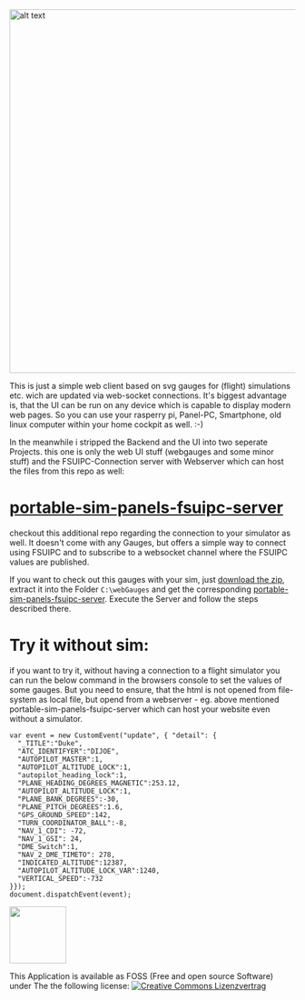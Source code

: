 <!--<img src="https://i.makeagif.com/media/11-01-2017/j8000c.gif" alt="alt text" width="75%">-->

<img src="https://joachim.herwigs.info/img/animated.gif" alt="alt text" width="640px">

This is just a simple web client based on svg gauges for (flight) simulations etc. wich are updated via web-socket connections.
It's biggest advantage is, that the UI can be run on any device which is capable to display modern web pages. So you can use your rasperry pi, Panel-PC, Smartphone, old linux computer within your home cockpit as well. :-)

In the meanwhile i stripped the Backend and the UI into two seperate Projects.
this one is only the web UI stuff (webgauges and some minor stuff) and the FSUIPC-Connection server with Webserver which can host the files from this repo as well:

# [portable-sim-panels-fsuipc-server](https://gitlab.com/joeherwig/portable-sim-panels-fsuipc-server)
checkout this additional repo regarding the connection to your simulator as well. It doesn't come with any Gauges, but offers a simple way to connect using FSUIPC and to subscribe to a websocket channel where the FSUIPC values are published.

If you want to check out this gauges with your sim, just [download the zip](https://github.com/joeherwig/portable-sim-panels/archive/master.zip), extract it into the Folder `C:\webGauges` and get the corresponding [portable-sim-panels-fsuipc-server](https://gitlab.com/joeherwig/portable-sim-panels-fsuipc-server). Execute the Server and follow the steps described there.

# Try it without sim:
if you want to try it, without having a connection to a flight simulator you can run the below command in the browsers console to set the values of some gauges.
But you need to ensure, that the html is not opened from file-system as local file, but opend from a webserver  - eg. above mentioned portable-sim-panels-fsuipc-server which can host your website even without a simulator.

```
var event = new CustomEvent("update", { "detail": {
  "_TITLE":"Duke",
  "ATC_IDENTIFYER":"DIJOE",
  "AUTOPILOT_MASTER":1,
  "AUTOPILOT_ALTITUDE_LOCK":1, 
  "autopilot_heading_lock":1,
  "PLANE_HEADING_DEGREES_MAGNETIC":253.12,
  "AUTOPILOT_ALTITUDE_LOCK":1,
  "PLANE_BANK_DEGREES":-30,
  "PLANE_PITCH_DEGREES":1.6,
  "GPS_GROUND_SPEED":142,
  "TURN_COORDINATOR_BALL":-8,
  "NAV_1_CDI": -72,
  "NAV_1_GSI": 24,
  "DME_Switch":1,
  "NAV_2_DME_TIMETO": 278,
  "INDICATED_ALTITUDE":12387,
  "AUTOPILOT_ALTITUDE_LOCK_VAR":1240,
  "VERTICAL_SPEED":-732
}});
document.dispatchEvent(event);
```
<img src="https://joeherwig.github.io/EDST-Flightsim-Scenery_Hahnweide-Kirchheim-unter-Teck/images/JOE-Simtech-Logo.svg" width="100px">

This Application is available as FOSS (Free and open source Software) under The the following license:
<a rel="license" href="http://creativecommons.org/licenses/by-nc-sa/4.0/"><img alt="Creative Commons Lizenzvertrag" style="border-width:0" src="https://i.creativecommons.org/l/by-nc-sa/4.0/88x31.png" /></a>
